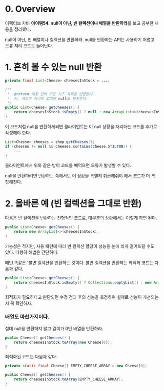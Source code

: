 # 0. Overview

이펙티브 자바 **아이템54. null이 아닌, 빈 컬렉션이나 배열을 반환하라**를 보고 공부한 내용을 정리했다.

null이 아닌, 빈 배열이나 컬렉션을 반환하라. null을 반환하는 API는 사용하기 어렵고 오류 처리 코드도 늘어난다.

# 1. 흔히 볼 수 있는 null 반환

```java
private final List<Cheese> cheesesInStock = ...;

/**
 *  @return 매장 안의 모든 치즈 목록을 반환한다.
 *  단, 재고가 하나도 없다면 null을 반환한다.
 */
public List<Cheese> getCheeses() {
    return cheesesInStock.isEmpty() ? null : new ArrayList<>(cheesesInStock);
}
```

이 코드처럼 null을 반환하게되면 클라이언트는 이 null 상황을 처리하는 코드를 추가로 작성해야 한다.

```java
List<Cheese> cheeses = shop.getCheeses();
if (cheeses != null && cheeses.contains(Cheese.STILTON)) {
    ...
}
```

클라이언트에서 위와 같은 방어 코드를 빼먹으면 오류가 발생할 수 있다.

null을 반환하려면 반환하는 쪽에서도 이 상황을 특별히 취급해줘야 해서 코드가 더 복잡해진다.

# 2. 올바른 예 (빈 컬렉션을 그대로 반환)

다음은 빈 컬렉션을 반환하는 전형적인 코드로, 대부분의 상황에서는 이렇게 하면 된다.

```java
public List<Cheese> getCheeses() {
    return new ArrayList<>(cheesesInStock);
}
```

가능성은 적지만, 사용 패턴에 따라 빈 컬렉션 할당이 성능을 눈에 띄게 떨어뜨릴 수도 있다. 다행히 해법은 간단하다.

매번 똑같은 '불변'컬렉션을 반환하는 것이다. 불변 컬렉션을 반환하는 최적화 코드는 다음과 같다.

```java
public List<Cheese> getCheeses() {
    return cheesesInStock.isEmpty() ? Collections.emptyList() : new ArrayList<>(cheesesInStock);
}
```

최적화가 필요하다고 판단되면 수정 전과 후의 성능을 측정하여 실제로 성능이 개선되는지 꼭 확인하자.

### 배열도 마찬가지이다.

절대 null을 반환하지 말고 길이가 0인 배열을 반환하라.

```java
public Cheese[] getCheeses() {
    return cheesesInStock.toArray(new Cheese[0]);
}
```

최적화된 코드는 다음과 같다.

```java
private static final Cheese[] EMPTY_CHEESE_ARRAY = new Cheese[0];

public Cheese[] getCheeses() {
    return cheesesInStock.toArray(EMPTY_CHEESE_ARRAY);
}
```